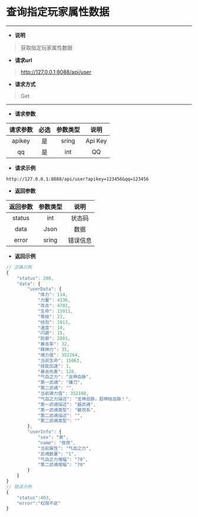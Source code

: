 # **查询指定玩家属性数据**
***

+ **说明**
>获取指定玩家属性数据

+ **请求url**
>http://127.0.0.1:8088/api/user

+ **请求方式**
>Get

***
+ **请求参数**

|  请求参数  | 必选  | 参数类型  |   说明    |
|:------:| :---: |:-----:|:-------:|
| apikey |  是   | sring | Api Key |
|   qq   |  是   |  int  |   QQ    |

+ **请求示例**
~~~ url
http://127.0.0.1:8088/api/user?apikey=123456&qq=123456
~~~

+ **返回参数**

|   返回参数   | 参数类型  |  说明  |
|:--------:|:-----:|:----:|
|  status  |  int  | 状态码  |
|   data   | Json  |  数据  |
| error  | sring | 错误信息 |
+ **返回示例**
~~~ js
// 正确示例
{
	"status": 200,
	"data": {
		"userData": {
			"体力": 114,
			"力量": 4136,
			"攻击": 4702,
			"生命": 15911,
			"等级": 22,
			"经验": 1013,
			"速度": 10,
			"闪避": 15,
			"防御": 2803,
			"暴击率": 32,
			"精神力": 35,
			"魂力值": 352264,
			"当前生命": 15863,
			"技能加速": 1,
			"暴击伤害": 120,
			"气血之力": "龙神血脉",
			"第一武魂": "镰刀",
			"第二武魂": "",
			"当前魂力值": 352108,
			"气血之力描述": "龙神血脉，超神级血脉！",
			"第一武魂描述": "器武魂",
			"第一武魂类型": "敏攻系",
			"第二武魂描述": "",
			"第二武魂类型": ""
		},
		"userInfo": {
			"sex": "男",
			"name": "夜夜",
			"当前属性": "气血之力",
			"武魂数量": "1",
			"气血之力增幅": "70",
			"第二武魂增幅": "70"
		}
	}
}
// 错误示例
{
    "status":403,
    "error":"权限不足"
}
~~~